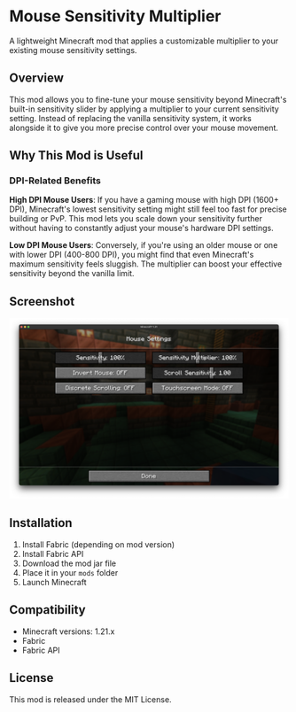 # Mouse Sensitivity Multiplier

A lightweight Minecraft mod that applies a customizable multiplier to your existing mouse sensitivity settings.

## Overview

This mod allows you to fine-tune your mouse sensitivity beyond Minecraft's built-in sensitivity slider by applying a multiplier to your current sensitivity setting. Instead of replacing the vanilla sensitivity system, it works alongside it to give you more precise control over your mouse movement.

## Why This Mod is Useful

### DPI-Related Benefits

**High DPI Mouse Users**: If you have a gaming mouse with high DPI (1600+ DPI), Minecraft's lowest sensitivity setting might still feel too fast for precise building or PvP. This mod lets you scale down your sensitivity further without having to constantly adjust your mouse's hardware DPI settings.

**Low DPI Mouse Users**: Conversely, if you're using an older mouse or one with lower DPI (400-800 DPI), you might find that even Minecraft's maximum sensitivity feels sluggish. The multiplier can boost your effective sensitivity beyond the vanilla limit.

## Screenshot

![option menu](assets/screenshot.png)

## Installation

1. Install Fabric (depending on mod version)
2. Install Fabric API
3. Download the mod jar file
4. Place it in your `mods` folder
5. Launch Minecraft

## Compatibility

- Minecraft versions: 1.21.x
- Fabric
- Fabric API

## License

This mod is released under the MIT License.